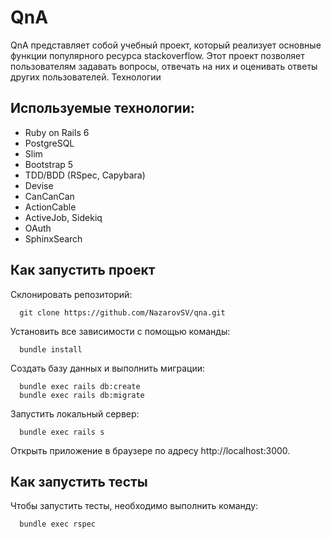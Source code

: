 # QnA

QnA представляет собой учебный проект, который реализует основные функции популярного ресурса stackoverflow. Этот проект позволяет пользователям задавать вопросы, отвечать на них и оценивать ответы других пользователей.
Технологии


## Используемые технологии:

- Ruby on Rails 6
- PostgreSQL
- Slim
- Bootstrap 5
- TDD/BDD (RSpec, Capybara)
- Devise
- CanCanCan
- ActionCable
- ActiveJob, Sidekiq
- OAuth
- SphinxSearch
    
  
## Как запустить проект

Склонировать репозиторий:

      git clone https://github.com/NazarovSV/qna.git

Установить все зависимости с помощью команды:

      bundle install

Создать базу данных и выполнить миграции:

      bundle exec rails db:create
      bundle exec rails db:migrate

Запустить локальный сервер:

      bundle exec rails s

Открыть приложение в браузере по адресу http://localhost:3000.


## Как запустить тесты

Чтобы запустить тесты, необходимо выполнить команду:

      bundle exec rspec
    
